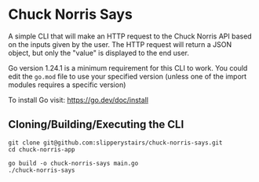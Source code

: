 # Chuck Norris Says
A simple CLI that will make an HTTP request to the Chuck Norris API based on the inputs given by the user. The HTTP request will return a JSON object, but only the "value" is displayed to the end user.

Go version 1.24.1 is a minimum requirement for this CLI to work. You could edit the `go.mod` file to use your specified version (unless one of the import modules requires a specific version)

To install Go visit: https://go.dev/doc/install

## Cloning/Building/Executing the CLI
```
git clone git@github.com:slipperystairs/chuck-norris-says.git
cd chuck-norris-app

go build -o chuck-norris-says main.go
./chuck-norris-says
```

